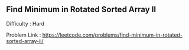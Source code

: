 ## Find Minimum in Rotated Sorted Array II

Difficulty : Hard 

Problem Link : https://leetcode.com/problems/find-minimum-in-rotated-sorted-array-ii/

